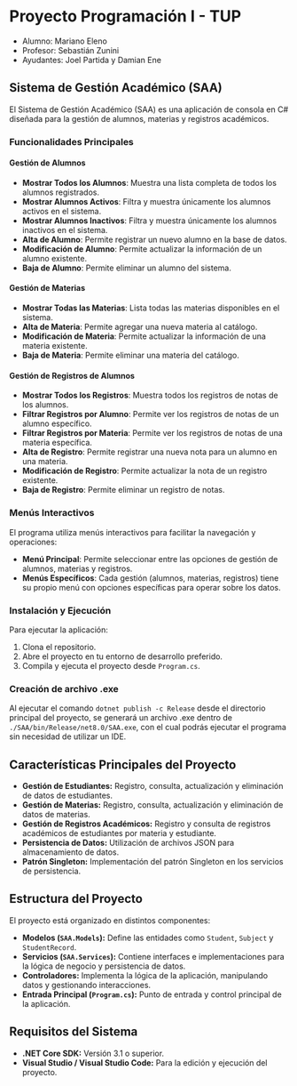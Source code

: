 # Proyecto Programación I - TUP

- Alumno: Mariano Eleno
- Profesor: Sebastián Zunini
- Ayudantes: Joel Partida y Damian Ene

## Sistema de Gestión Académico (SAA)

El Sistema de Gestión Académico (SAA) es una aplicación de consola en C# diseñada para la gestión de alumnos, materias y registros académicos.

### Funcionalidades Principales

#### Gestión de Alumnos

- **Mostrar Todos los Alumnos**: Muestra una lista completa de todos los alumnos registrados.
- **Mostrar Alumnos Activos**: Filtra y muestra únicamente los alumnos activos en el sistema.
- **Mostrar Alumnos Inactivos**: Filtra y muestra únicamente los alumnos inactivos en el sistema.
- **Alta de Alumno**: Permite registrar un nuevo alumno en la base de datos.
- **Modificación de Alumno**: Permite actualizar la información de un alumno existente.
- **Baja de Alumno**: Permite eliminar un alumno del sistema.

#### Gestión de Materias

- **Mostrar Todas las Materias**: Lista todas las materias disponibles en el sistema.
- **Alta de Materia**: Permite agregar una nueva materia al catálogo.
- **Modificación de Materia**: Permite actualizar la información de una materia existente.
- **Baja de Materia**: Permite eliminar una materia del catálogo.

#### Gestión de Registros de Alumnos

- **Mostrar Todos los Registros**: Muestra todos los registros de notas de los alumnos.
- **Filtrar Registros por Alumno**: Permite ver los registros de notas de un alumno específico.
- **Filtrar Registros por Materia**: Permite ver los registros de notas de una materia específica.
- **Alta de Registro**: Permite registrar una nueva nota para un alumno en una materia.
- **Modificación de Registro**: Permite actualizar la nota de un registro existente.
- **Baja de Registro**: Permite eliminar un registro de notas.

### Menús Interactivos

El programa utiliza menús interactivos para facilitar la navegación y operaciones:

- **Menú Principal**: Permite seleccionar entre las opciones de gestión de alumnos, materias y registros.
- **Menús Específicos**: Cada gestión (alumnos, materias, registros) tiene su propio menú con opciones específicas para operar sobre los datos.

### Instalación y Ejecución

Para ejecutar la aplicación:

1. Clona el repositorio.
2. Abre el proyecto en tu entorno de desarrollo preferido.
3. Compila y ejecuta el proyecto desde `Program.cs`.

### Creación de archivo .exe

Al ejecutar el comando `dotnet publish -c Release` desde el directorio principal del proyecto, se generará un archivo .exe dentro de `./SAA/bin/Release/net8.0/SAA.exe`, con el cual podrás ejecutar el programa sin necesidad de utilizar un IDE.

## Características Principales del Proyecto

- **Gestión de Estudiantes:** Registro, consulta, actualización y eliminación de datos de estudiantes.
- **Gestión de Materias:** Registro, consulta, actualización y eliminación de datos de materias.
- **Gestión de Registros Académicos:** Registro y consulta de registros académicos de estudiantes por materia y estudiante.
- **Persistencia de Datos:** Utilización de archivos JSON para almacenamiento de datos.
- **Patrón Singleton:** Implementación del patrón Singleton en los servicios de persistencia.

## Estructura del Proyecto

El proyecto está organizado en distintos componentes:

- **Modelos (`SAA.Models`):** Define las entidades como `Student`, `Subject` y `StudentRecord`.
- **Servicios (`SAA.Services`):** Contiene interfaces e implementaciones para la lógica de negocio y persistencia de datos.
- **Controladores:** Implementa la lógica de la aplicación, manipulando datos y gestionando interacciones.
- **Entrada Principal (`Program.cs`):** Punto de entrada y control principal de la aplicación.

## Requisitos del Sistema

- **.NET Core SDK:** Versión 3.1 o superior.
- **Visual Studio / Visual Studio Code:** Para la edición y ejecución del proyecto.
